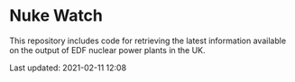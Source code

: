 # Nuke Watch

This repository includes code for retrieving the latest information available on the output of EDF nuclear power plants in the UK.

Last updated: 2021-02-11 12:08